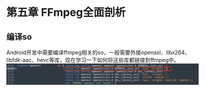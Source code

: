 # 第五章 FFmpeg全面剖析

## 编译so
Android开发中需要编译ffmpeg相关的so，一般需要外接openssl、libx264、libfdk-aac、hevc等库，现在学习一下如何将这些库都链接到ffmpeg中。<br>
![openssl初始化调整](./05-files/01.png)